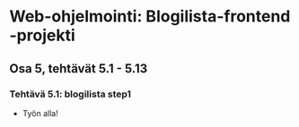 # Web-ohjelmointi: Blogilista-frontend -projekti
## Osa 5, tehtävät 5.1 - 5.13

### Tehtävä 5.1: blogilista step1
- Työn alla!
